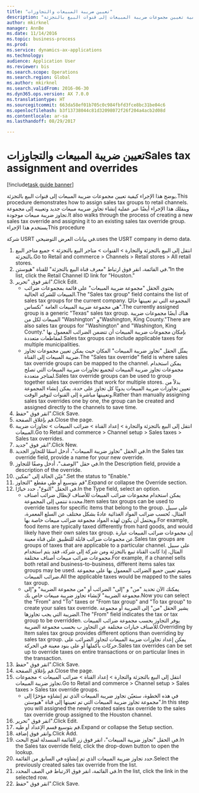 ```yaml
--- 
title: "تعيين ضريبة المبيعات والتجاوزات"
description: "يوضح هذا الإجراء كيفية تعيين مجموعات ضريبة المبيعات إلى قنوات البيع بالتجزئة."
author: mkirknel
manager: AnnBe
ms.date: 11/14/2016
ms.topic: business-process
ms.prod: 
ms.service: dynamics-ax-applications
ms.technology: 
audience: Application User
ms.reviewer: bis
ms.search.scope: Operations
ms.search.region: Global
ms.author: mkirknel
ms.search.validFrom: 2016-06-30
ms.dyn365.ops.version: AX 7.0.0
ms.translationtype: HT
ms.sourcegitcommit: 663da58ef01b705c0c984fbfd3fce8bc31be04c6
ms.openlocfilehash: b3f13738044c81d32098072f26f204a4acb2d08d
ms.contentlocale: ar-sa
ms.lasthandoff: 08/29/2017

---
```

# <a name="sales-tax-assignment-and-overrides"></a><span data-ttu-id="c059c-103">تعيين ضريبة المبيعات والتجاوزات</span><span class="sxs-lookup"><span data-stu-id="c059c-103">Sales tax assignment and overrides</span></span>

[!include[task guide banner](../../includes/task-guide-banner.md)]

<span data-ttu-id="c059c-104">يوضح هذا الإجراء كيفية تعيين مجموعات ضريبة المبيعات إلى قنوات البيع بالتجزئة.</span><span class="sxs-lookup"><span data-stu-id="c059c-104">This procedure demonstrates how to assign sales tax groups to retail channels.</span></span> <span data-ttu-id="c059c-105">وينقلك هذا الإجراء أيضًا عبر عملية إنشاء تجاوز ضريبة مبيعات جديد وتعيينه إلى مجموعة تجاوز ضريبة مبيعات موجودة.</span><span class="sxs-lookup"><span data-stu-id="c059c-105">It also walks through the process of creating a new sales tax override and assigning it to an existing sales tax override group.</span></span> <span data-ttu-id="c059c-106">يستخدم هذا الإجراء</span><span class="sxs-lookup"><span data-stu-id="c059c-106">This procedure</span></span>

<span data-ttu-id="c059c-107">شركة USRT في بيانات العرض التوضيحي.</span><span class="sxs-lookup"><span data-stu-id="c059c-107">uses the USRT company in demo data.</span></span>

1. <span data-ttu-id="c059c-108">انتقل إلى البيع بالتجزئة والتجارة > القنوات > متاجر البيع بالتجزئة > جميع متاجر البيع بالتجزئة.</span><span class="sxs-lookup"><span data-stu-id="c059c-108">Go to Retail and commerce > Channels > Retail stores > All retail stores.</span></span>
2. <span data-ttu-id="c059c-109">في القائمة، انقر فوق ارتباط "معرف قناة البيع بالتجزئة" للقناة "هيوستن."</span><span class="sxs-lookup"><span data-stu-id="c059c-109">In the list, click the Retail Channel ID link for "Houston."</span></span>
3. <span data-ttu-id="c059c-110">انقر فوق "تحرير".</span><span class="sxs-lookup"><span data-stu-id="c059c-110">Click Edit.</span></span>
    * <span data-ttu-id="c059c-111">يحتوي الحقل "مجموعة ضريبة المبيعات" على قائمة بمجموعات ضرائب المبيعات للشركة الحالية.</span><span class="sxs-lookup"><span data-stu-id="c059c-111">The "Sales tax group" field contains the list of sales tax groups for the current company.</span></span> <span data-ttu-id="c059c-112">المجموعة التي تم تعيينها حاليًا هي مجموعة ضريبة المبيعات العامة "تكساس".</span><span class="sxs-lookup"><span data-stu-id="c059c-112">The currently assigned group is a generic "Texas" sales tax group.</span></span> <span data-ttu-id="c059c-113">هناك أيضًا مجموعات ضريبة المبيعات لكل من "Washington" و"Washington, King County."</span><span class="sxs-lookup"><span data-stu-id="c059c-113">There are also sales tax groups for "Washington" and "Washington, King County."</span></span> <span data-ttu-id="c059c-114">بإمكان مجموعات ضريبة المبيعات أن تتضمن الضرائب المعمول بها لمقاطعات متعددة.</span><span class="sxs-lookup"><span data-stu-id="c059c-114">Sales tax groups can include applicable taxes for multiple municipalities.</span></span>  
    * <span data-ttu-id="c059c-115">يمثّل الحقل "تجاوز ضريبة المبيعات" المكان حيث يمكن تعيين مجموعات تجاوز ضريبة المبيعات إلى القناة.</span><span class="sxs-lookup"><span data-stu-id="c059c-115">The "Sales tax override" field is where sales tax override groups can be mapped to the channel.</span></span> <span data-ttu-id="c059c-116">يمكن استخدام مجموعات تجاوز ضريبة المبيعات لتجميع تجاوزات ضريبة المبيعات التي تصلح لمتاجر متعددة.</span><span class="sxs-lookup"><span data-stu-id="c059c-116">Sales tax override groups can be used to group together sales tax overrides that work for multiple stores.</span></span> <span data-ttu-id="c059c-117">بدلاً من تعيين تجاوزات ضريبة المبيعات يدويًا كل تجاوز على حدة، يمكن إنشاء المجموعة وتعيينها مباشرة إلى القنوات لتوفير الوقت.</span><span class="sxs-lookup"><span data-stu-id="c059c-117">Rather than manually assigning sales tax overrides one by one, the group can be created and assigned directly to the channels to save time.</span></span>  
4. <span data-ttu-id="c059c-118">انقر فوق "حفظ".</span><span class="sxs-lookup"><span data-stu-id="c059c-118">Click Save.</span></span>
5. <span data-ttu-id="c059c-119">قم بإغلاق الصفحة.</span><span class="sxs-lookup"><span data-stu-id="c059c-119">Close the page.</span></span>
6. <span data-ttu-id="c059c-120">انتقل إلى البيع بالتجزئة والتجارة > إعداد القناة > ضرائب المبيعات > تجاوزات ضريبة المبيعات.</span><span class="sxs-lookup"><span data-stu-id="c059c-120">Go to Retail and commerce > Channel setup > Sales taxes > Sales tax overrides.</span></span>
7. <span data-ttu-id="c059c-121">انقر فوق "جديد".</span><span class="sxs-lookup"><span data-stu-id="c059c-121">Click New.</span></span>
8. <span data-ttu-id="c059c-122">في الحقل "تجاوز ضريبة المبيعات"، أدخل اسمًا للتجاوز الجديد.</span><span class="sxs-lookup"><span data-stu-id="c059c-122">In the Sales tax override field, provide a name for your new override.</span></span>
9. <span data-ttu-id="c059c-123">في حقل "الوصف"، أدخل وصفًا للتجاوز.</span><span class="sxs-lookup"><span data-stu-id="c059c-123">In the Description field, provide a description of the override.</span></span>
10. <span data-ttu-id="c059c-124">عيّن الحالة إلى "تمكين".</span><span class="sxs-lookup"><span data-stu-id="c059c-124">Set the status to "Enable."</span></span>
11. <span data-ttu-id="c059c-125">قم بتوسيع أو طي مقطع "التجاوز".</span><span class="sxs-lookup"><span data-stu-id="c059c-125">Expand or collapse the Override section.</span></span>
12. <span data-ttu-id="c059c-126">في الحقل "النوع"، حدد خيارًا.</span><span class="sxs-lookup"><span data-stu-id="c059c-126">In the Type field, select an option.</span></span>
    * <span data-ttu-id="c059c-127">يمكن استخدام مجموعات ضرائب المبيعات للأصناف‬ لإبطال ضرائب أصناف محددة تنتمي إلى المجموعة.</span><span class="sxs-lookup"><span data-stu-id="c059c-127">Item sales tax groups can be used to override taxes for specific items that belong to the group.</span></span> <span data-ttu-id="c059c-128">على سبيل المثال، تُحسب ضرائب المواد الغذائية عادةً بشكل مختلف عن السلع المعمرة، ويحتمل أن يكون لهذه المواد مجموعة ضرائب مبيعات خاصة بها.</span><span class="sxs-lookup"><span data-stu-id="c059c-128">For example, food items are typically taxed differently from hard goods, and would likely have their own sales tax group.</span></span>     <span data-ttu-id="c059c-129">إن مجموعات ضرائب المبيعات عبارة عن مجموعات ضرائب قابلة للتطبيق على قناة معينة.</span><span class="sxs-lookup"><span data-stu-id="c059c-129">Sales tax groups are groups of taxes that are applicable to a particular channel.</span></span> <span data-ttu-id="c059c-130">على سبيل المثال، إذا كانت القناة تبيع بالتجزئة ومن شركة إلى شركة، فقد يتم استخدام مجموعات ضرائب مبيعات أصناف مختلفة.</span><span class="sxs-lookup"><span data-stu-id="c059c-130">For example, if a channel sells both retail and business-to-business, different items sales tax groups may be used.</span></span> <span data-ttu-id="c059c-131">وسيتم تعيين جميع الضرائب المعمول بها على مجموعة ضرائب المبيعات.</span><span class="sxs-lookup"><span data-stu-id="c059c-131">All the applicable taxes would be mapped to the sales tax group.</span></span>  
    * <span data-ttu-id="c059c-132">يمكنك الآن تحديد "من" و "إلى" الضرائب أو "من مجموعة الضريبة" و"إلى مجموعة الضريبة" لإنشاء تجاوز ضريبة مبيعات خاص بك.</span><span class="sxs-lookup"><span data-stu-id="c059c-132">Now you can select the "From" and "To" taxes or "From tax group" and "To tax group" to create your sales tax override.</span></span>    <span data-ttu-id="c059c-133">يشير الحقل "من" إلى الضريبة أو مجموعة الضريبة التي يجب تجاوزها.</span><span class="sxs-lookup"><span data-stu-id="c059c-133">The "From" field indicates the tax or tax group to be overridden.</span></span> <span data-ttu-id="c059c-134">يوفر التجاوز بحسب مجموعة ضرائب المبيعات للأصناف‬ خيارات مختلفة عن التجاوز ب بحسب مجموعة الضريبة.</span><span class="sxs-lookup"><span data-stu-id="c059c-134">Overriding by Item sales tax group provides different options than overriding by sales tax group.</span></span>    <span data-ttu-id="c059c-135">يمكن إعداد تجاوزات ضريبة المبيعات لتجاوز الضرائب على حركات بأكملها أو على بنود معينة في الحركة.</span><span class="sxs-lookup"><span data-stu-id="c059c-135">Sales tax overrides can be set up to override taxes on entire transactions or on particular lines in the transaction.</span></span>  
13. <span data-ttu-id="c059c-136">انقر فوق "حفظ".</span><span class="sxs-lookup"><span data-stu-id="c059c-136">Click Save.</span></span>
14. <span data-ttu-id="c059c-137">قم بإغلاق الصفحة.</span><span class="sxs-lookup"><span data-stu-id="c059c-137">Close the page.</span></span>
15. <span data-ttu-id="c059c-138">انتقل إلى البيع بالتجزئة والتجارة > إعداد القناة > ضرائب المبيعات > مجموعات تجاوز ضريبة المبيعات.</span><span class="sxs-lookup"><span data-stu-id="c059c-138">Go to Retail and commerce > Channel setup > Sales taxes > Sales tax override groups.</span></span>
    * <span data-ttu-id="c059c-139">في هذه الخطوة، ستعيّن تجاوز ضريبة المبيعات‬ الذي تم إنشاؤه مؤخرًا إلى مجموعة تجاوز ضريبة المبيعات‬ التي تم تعيينها إلى قناة "هيوستن".</span><span class="sxs-lookup"><span data-stu-id="c059c-139">In this step you will assigned the newly created sales tax override to the sales tax override group assigned to the Houston channel.</span></span>  
16. <span data-ttu-id="c059c-140">انقر فوق "تحرير".</span><span class="sxs-lookup"><span data-stu-id="c059c-140">Click Edit.</span></span>
17. <span data-ttu-id="c059c-141">قم بتوسيع قسم الإعداد أو طيه.</span><span class="sxs-lookup"><span data-stu-id="c059c-141">Expand or collapse the Setup section.</span></span>
18. <span data-ttu-id="c059c-142">وانقر فوق إضافة.</span><span class="sxs-lookup"><span data-stu-id="c059c-142">Click Add.</span></span>
19. <span data-ttu-id="c059c-143">في الحقل "تجاوز ضريبة المبيعات"، انقر فوق زر القائمة المنسدلة لفتح البحث.</span><span class="sxs-lookup"><span data-stu-id="c059c-143">In the Sales tax override field, click the drop-down button to open the lookup.</span></span>
20. <span data-ttu-id="c059c-144">حدد تجاوز ضريبة المبيعات الذي تم إنشاؤه في السابق من القائمة.</span><span class="sxs-lookup"><span data-stu-id="c059c-144">Select the previously created sales tax override from the list.</span></span>
21. <span data-ttu-id="c059c-145">في القائمة، انقر فوق الارتباط في الصف المحدد.</span><span class="sxs-lookup"><span data-stu-id="c059c-145">In the list, click the link in the selected row.</span></span>
22. <span data-ttu-id="c059c-146">انقر فوق "حفظ".</span><span class="sxs-lookup"><span data-stu-id="c059c-146">Click Save.</span></span>


